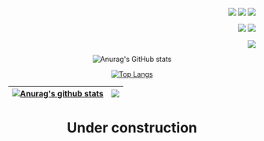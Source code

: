 <div align="right">
  
<img src="https://img.shields.io/badge/JavaScript-F7DF1E?style=for-the-badge&logo=javascript&logoColor=black"/></a>
<img src="https://img.shields.io/badge/CSS-1572B6?style=for-the-badge&logo=CSS3&logoColor=black"/></a>
<img src="https://img.shields.io/badge/React-61DAFB?style=for-the-badge&logo=React&logoColor=black"/></a>

</div>

<div align="right">
  
<img src="https://img.shields.io/badge/Node.js-339933?style=for-the-badge&logo=Node.js&logoColor=black"/></a>
<img src="https://img.shields.io/badge/MySQL-4479A1?style=for-the-badge&logo=MySQL&logoColor=black"/></a>

</div>

<div align="right">
  
<img src="https://img.shields.io/badge/Solidity-363636?style=for-the-badge&logo=Solidity&logoColor=black"/></a>

</div>

<div></div>

<div align ="center">
  
![Anurag's GitHub stats](https://github-readme-stats.vercel.app/api?username=NonamedBread&show_icons=true&theme=blueberry)
  
[![Top Langs](https://github-readme-stats.vercel.app/api/top-langs/?username=NonamedBread&langs_count=7&layout=compact&theme=dark)](https://github.com/NonamedBread/NonamedBread)

| <a href="https://github.com/anuraghazra/github-readme-stats"><img align="center" src="https://github-readme-stats.vercel.app/api?username=NonamedBread&show_icons=true&include_all_commits=true&theme=buefy&hide_border=true" alt="Anurag's github stats" /></a> | <a href="https://github.com/NonamedBread/github-readme-stats"><img align="center" src="https://github-readme-stats.vercel.app/api/top-langs/?username=NonamedBread&layout=compact&theme=buefy&hide_border=true" /></a> |
| ------------- | ------------- |


# Under construction
  
</div>
